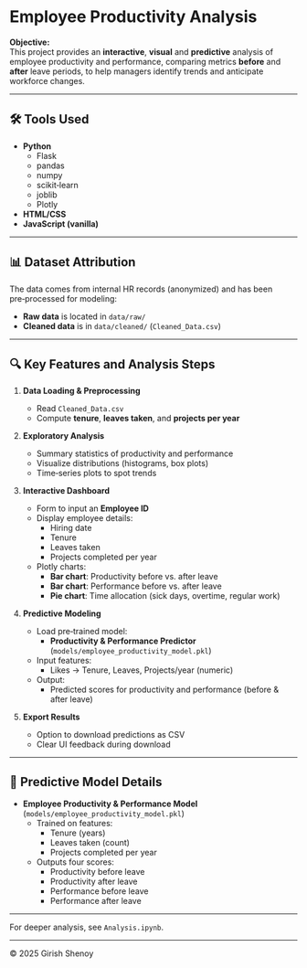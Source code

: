 # Employee Productivity Analysis

**Objective:**  
This project provides an **interactive**, **visual** and **predictive** analysis of employee productivity and performance, comparing metrics **before** and **after** leave periods, to help managers identify trends and anticipate workforce changes.

---

## 🛠 **Tools Used**
- **Python**  
  - Flask  
  - pandas  
  - numpy  
  - scikit‑learn  
  - joblib  
  - Plotly  
- **HTML/CSS**  
- **JavaScript (vanilla)**

---

## 📊 **Dataset Attribution**

The data comes from internal HR records (anonymized) and has been pre‑processed for modeling:

- **Raw data** is located in `data/raw/`
- **Cleaned data** is in `data/cleaned/` (`Cleaned_Data.csv`)

---

## 🔍 **Key Features and Analysis Steps**

1. **Data Loading & Preprocessing**  
   - Read `Cleaned_Data.csv`  
   - Compute **tenure**, **leaves taken**, and **projects per year**  

2. **Exploratory Analysis**  
   - Summary statistics of productivity and performance  
   - Visualize distributions (histograms, box plots)  
   - Time‑series plots to spot trends  

3. **Interactive Dashboard**  
   - Form to input an **Employee ID**  
   - Display employee details:
     - Hiring date
     - Tenure
     - Leaves taken
     - Projects completed per year  
   - Plotly charts:
     - **Bar chart**: Productivity before vs. after leave  
     - **Bar chart**: Performance before vs. after leave  
     - **Pie chart**: Time allocation (sick days, overtime, regular work)

4. **Predictive Modeling**  
   - Load pre‑trained model:  
     - **Productivity & Performance Predictor** (`models/employee_productivity_model.pkl`)
   - Input features:
     - Likes → Tenure, Leaves, Projects/year (numeric)  
   - Output:
     - Predicted scores for productivity and performance (before & after leave)

5. **Export Results**  
   - Option to download predictions as CSV  
   - Clear UI feedback during download  

---

## 🧠 **Predictive Model Details**

- **Employee Productivity & Performance Model** (`models/employee_productivity_model.pkl`)  
  - Trained on features:  
    - Tenure (years)  
    - Leaves taken (count)  
    - Projects completed per year  
  - Outputs four scores:  
    - Productivity before leave  
    - Productivity after leave  
    - Performance before leave  
    - Performance after leave  

---

For deeper analysis, see `Analysis.ipynb`.

---

© 2025 Girish Shenoy
